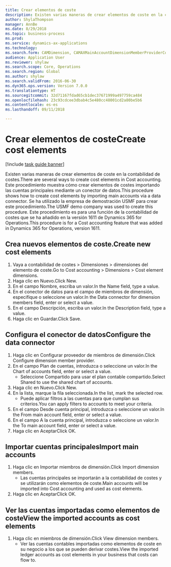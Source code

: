 ```yaml
--- 
title: Crear elementos de coste
description: Existen varias maneras de crear elementos de coste en la contabilidad de costes.
author: ShylaThompson
manager: AnnBe
ms.date: 8/29/2018
ms.topic: business-process
ms.prod: 
ms.service: dynamics-ax-applications
ms.technology: 
ms.search.form: CAMDimension, CAMAXMainAccountDimensionMemberProviderConfiguration, CAMDimensionMember
audience: Application User
ms.reviewer: shylaw
ms.search.scope: Core, Operations
ms.search.region: Global
ms.author: shylaw
ms.search.validFrom: 2016-06-30
ms.dyn365.ops.version: Version 7.0.0
ms.translationtype: HT
ms.sourcegitcommit: 32d71167fdad65cb1dec37671999a497759ca484
ms.openlocfilehash: 23c93cdcee3dbab4c5e480cc48001cd2a80be5b6
ms.contentlocale: es-es
ms.lasthandoff: 09/11/2018

---
```

# <a name="create-cost-elements"></a><span data-ttu-id="d300c-103">Crear elementos de coste</span><span class="sxs-lookup"><span data-stu-id="d300c-103">Create cost elements</span></span> 

[!include [task guide banner](../../includes/task-guide-banner.md)]

<span data-ttu-id="d300c-104">Existen varias maneras de crear elementos de coste en la contabilidad de costes.</span><span class="sxs-lookup"><span data-stu-id="d300c-104">There are several ways to create cost elements in Cost accounting.</span></span> <span data-ttu-id="d300c-105">Este procedimiento muestra cómo crear elementos de costes importando las cuentas principales mediante un conector de datos.</span><span class="sxs-lookup"><span data-stu-id="d300c-105">This procedure shows how to create cost elements by importing main accounts via a data connector.</span></span> <span data-ttu-id="d300c-106">Se ha utilizado la empresa de demostración USMF para crear este procedimiento.</span><span class="sxs-lookup"><span data-stu-id="d300c-106">The USMF demo company was used to create this procedure.</span></span> <span data-ttu-id="d300c-107">Este procedimiento es para una función de la contabilidad de costes que se ha añadido en la versión 1611 de Dynamics 365 for Operations.</span><span class="sxs-lookup"><span data-stu-id="d300c-107">This procedure is for a Cost accounting feature that was added in Dynamics 365 for Operations, version 1611.</span></span>


## <a name="create-new-cost-elements"></a><span data-ttu-id="d300c-108">Crea nuevos elementos de coste.</span><span class="sxs-lookup"><span data-stu-id="d300c-108">Create new cost elements</span></span>
1. <span data-ttu-id="d300c-109">Vaya a contabilidad de costes > Dimensiones > dimensiones del elemento de coste.</span><span class="sxs-lookup"><span data-stu-id="d300c-109">Go to Cost accounting > Dimensions > Cost element dimensions.</span></span>
2. <span data-ttu-id="d300c-110">Haga clic en Nuevo.</span><span class="sxs-lookup"><span data-stu-id="d300c-110">Click New.</span></span>
3. <span data-ttu-id="d300c-111">En el campo Nombre, escriba un valor.</span><span class="sxs-lookup"><span data-stu-id="d300c-111">In the Name field, type a value.</span></span>
4. <span data-ttu-id="d300c-112">En el conector de datos para el campo de miembros de dimensión, especifique o seleccione un valor.</span><span class="sxs-lookup"><span data-stu-id="d300c-112">In the Data connector for dimension members field, enter or select a value.</span></span>
5. <span data-ttu-id="d300c-113">En el campo Descripción, escriba un valor.</span><span class="sxs-lookup"><span data-stu-id="d300c-113">In the Description field, type a value.</span></span>
6. <span data-ttu-id="d300c-114">Haga clic en Guardar.</span><span class="sxs-lookup"><span data-stu-id="d300c-114">Click Save.</span></span>

## <a name="configure-the-data-connector"></a><span data-ttu-id="d300c-115">Configura el conector de datos</span><span class="sxs-lookup"><span data-stu-id="d300c-115">Configure the data connector</span></span>
1. <span data-ttu-id="d300c-116">Haga clic en Configurar proveedor de miembros de dimensión.</span><span class="sxs-lookup"><span data-stu-id="d300c-116">Click Configure dimension member provider.</span></span>
2. <span data-ttu-id="d300c-117">En el campo Plan de cuentas, introduzca o seleccione un valor.</span><span class="sxs-lookup"><span data-stu-id="d300c-117">In the Chart of accounts field, enter or select a value.</span></span>
    * <span data-ttu-id="d300c-118">Seleccione Compartido para usar el plan contable compartido.</span><span class="sxs-lookup"><span data-stu-id="d300c-118">Select Shared to use the shared chart of accounts.</span></span>  
3. <span data-ttu-id="d300c-119">Haga clic en Nuevo.</span><span class="sxs-lookup"><span data-stu-id="d300c-119">Click New.</span></span>
4. <span data-ttu-id="d300c-120">En la lista, marque la fila seleccionada.</span><span class="sxs-lookup"><span data-stu-id="d300c-120">In the list, mark the selected row.</span></span>
    * <span data-ttu-id="d300c-121">Puede aplicar filtros a las cuentas para que cumplan sus criterios.</span><span class="sxs-lookup"><span data-stu-id="d300c-121">You can apply filters to accounts to meet your criteria.</span></span>  
5. <span data-ttu-id="d300c-122">En el campo Desde cuenta principal, introduzca o seleccione un valor.</span><span class="sxs-lookup"><span data-stu-id="d300c-122">In the From main account field, enter or select a value.</span></span>
6. <span data-ttu-id="d300c-123">En el campo A la cuenta principal, introduzca o seleccione un valor.</span><span class="sxs-lookup"><span data-stu-id="d300c-123">In the To main account field, enter or select a value.</span></span>
7. <span data-ttu-id="d300c-124">Haga clic en Aceptar</span><span class="sxs-lookup"><span data-stu-id="d300c-124">Click OK.</span></span>

## <a name="import-main-accounts"></a><span data-ttu-id="d300c-125">Importar cuentas principales</span><span class="sxs-lookup"><span data-stu-id="d300c-125">Import main accounts</span></span>
1. <span data-ttu-id="d300c-126">Haga clic en Importar miembros de dimensión.</span><span class="sxs-lookup"><span data-stu-id="d300c-126">Click Import dimension members.</span></span>
    * <span data-ttu-id="d300c-127">Las cuentas principales se importarán a la contabilidad de costes y se utilizarán como elementos de coste.</span><span class="sxs-lookup"><span data-stu-id="d300c-127">Main accounts will be imported into Cost accounting and used as cost elements.</span></span>  
2. <span data-ttu-id="d300c-128">Haga clic en Aceptar</span><span class="sxs-lookup"><span data-stu-id="d300c-128">Click OK.</span></span>

## <a name="view-the-imported-accounts-as-cost-elements"></a><span data-ttu-id="d300c-129">Ver las cuentas importadas como elementos de coste</span><span class="sxs-lookup"><span data-stu-id="d300c-129">View the imported accounts as cost elements</span></span>
1. <span data-ttu-id="d300c-130">Haga clic en miembros de dimensión.</span><span class="sxs-lookup"><span data-stu-id="d300c-130">Click View dimension members.</span></span>
    * <span data-ttu-id="d300c-131">Ver las cuentas contables importadas como elementos de coste en su negocio a los que se pueden derivar costes.</span><span class="sxs-lookup"><span data-stu-id="d300c-131">View the imported ledger accounts as cost elements in your business that costs can flow to.</span></span>  


